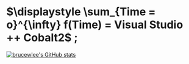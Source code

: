 # $\displaystyle \sum_{Time = o}^{\infty} f(Time) = Visual Studio ++ Cobalt2$ ;

[![brucewlee's GitHub stats](https://github-readme-stats.vercel.app/api?username=brucewlee)](https://github.com/anuraghazra/github-readme-stats)
